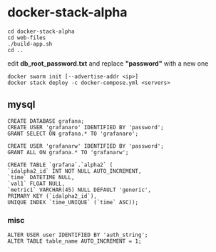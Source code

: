 # docker-stack-alpha

    cd docker-stack-alpha
    cd web-files
    ./build-app.sh
    cd ..
    
edit **db_root_password.txt** and replace **"password"** with a new one

    docker swarm init [--advertise-addr <ip>]
    docker stack deploy -c docker-compose.yml <servers>

## mysql
    CREATE DATABASE grafana;
    CREATE USER 'grafanaro' IDENTIFIED BY 'password';
    GRANT SELECT ON grafana.* TO 'grafanaro';

    CREATE USER 'grafanarw' IDENTIFIED BY 'password';
    GRANT ALL ON grafana.* TO 'grafanarw';
    
    CREATE TABLE `grafana`.`alpha2` (
    `idalpha2_id` INT NOT NULL AUTO_INCREMENT,
    `time` DATETIME NULL,
    `val1` FLOAT NULL,
    `metric1` VARCHAR(45) NULL DEFAULT 'generic',
    PRIMARY KEY (`idalpha2_id`),
    UNIQUE INDEX `time_UNIQUE` (`time` ASC));

    
### misc
    ALTER USER user IDENTIFIED BY 'auth_string';
    ALTER TABLE table_name AUTO_INCREMENT = 1;
